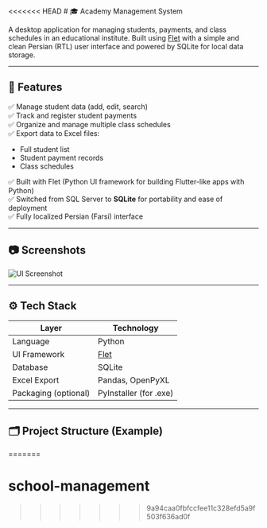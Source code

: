 <<<<<<< HEAD
    # 🎓 Academy Management System

A desktop application for managing students, payments, and class schedules in an educational institute. Built using [Flet](https://flet.dev/) with a simple and clean Persian (RTL) user interface and powered by SQLite for local data storage.

---

## 📌 Features

✅ Manage student data (add, edit, search)  
✅ Track and register student payments  
✅ Organize and manage multiple class schedules  
✅ Export data to Excel files:
- Full student list
- Student payment records
- Class schedules

✅ Built with Flet (Python UI framework for building Flutter-like apps with Python)  
✅ Switched from SQL Server to **SQLite** for portability and ease of deployment  
✅ Fully localized Persian (Farsi) interface  

---

## 📷 Screenshots

![UI Screenshot](984292f3-54d4-405d-b406-ca317b545ea2.png)

---

## ⚙️ Tech Stack

| Layer          | Technology     |
|----------------|----------------|
| Language       | Python         |
| UI Framework   | [Flet](https://flet.dev/) |
| Database       | SQLite         |
| Excel Export   | Pandas, OpenPyXL |
| Packaging (optional) | PyInstaller (for .exe) |

---

## 🗂️ Project Structure (Example)
=======
# school-management
>>>>>>> 9a94caa0fbfccfee11c328efd5a9f503f636ad0f
